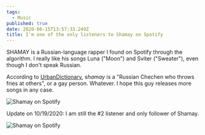 ```yaml
---
tags:
  - Music
published: true
date: 2020-06-15T13:57:33.249Z
title: I'm one of the only listeners to Shamay on Spotify
---
```

SHAMAY is a Russian-language rapper I found on Spotify through the algorithm. I really like his songs Luna ("Moon") and Sviter ("Sweater"), even though I don't speak Russian. 

According to [UrbanDictionary](https://www.urbandictionary.com/define.php?term=shamay), s*hamay* is a "Russian Chechen who throws fries at others", or a gay person. Whatever. I hope this guy releases more songs in any case. 

![Shamay on Spotify](/assets/screenshot_20200612-175141.png "Shamay on Spotify")

Update on 10/19/2020: I am still the #2 listener and only follower of Shamay. 

![Shamay on Spotify](assets/screenshot-2020-10-19-103317.png "Shamay on Spotify")